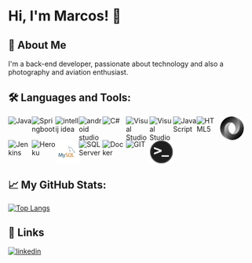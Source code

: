 
# Hi, I'm Marcos! 👋

  
## 🚀 About Me
I'm a back-end developer, passionate about technology and also a photography and aviation enthusiast.

## 🛠 Languages and Tools:

<div id="technologies">
  <a href="https://docs.oracle.com/en/java/">
    <img align="left" alt="Java" height="48px" width="48px" src="https://img.icons8.com/color/240/000000/java-coffee-cup-logo.png" />
  </a>
  <a href="https://spring.io/projects/spring-boot">
    <img align="left" alt="Springboot" height="48px" width="48px" src="https://img.icons8.com/color/100/000000/spring-logo.png" />
  </a>
  <a href="https://www.jetbrains.com/idea/">
    <img align="left" alt="intellij idea" height="48px" width="48px" src="https://img.icons8.com/color/240/000000/intellij-idea.png" />
  </a>
  <a href="https://developer.android.com/">
    <img align="left" alt="android studio" height="48px" width="48px" src="https://img.icons8.com/color/android-studio" />
  </a>
  <a href="https://docs.microsoft.com/pt-br/dotnet/csharp/">
    <img align="left" alt="C#" height="48px" width="48px" src="https://img.icons8.com/color/100/000000/c-sharp-logo.png" />
  </a>
  <a href="https://visualstudio.com/">
    <img align="left" alt="Visual Studio" height="48px" width="48px" src="https://img.icons8.com/color/48/000000/visual-studio.png" />
  </a>
  <a href="https://code.visualstudio.com/">
    <img align="left" alt="Visual Studio Code" height="48px" width="48px" src="https://img.icons8.com/fluent/240/000000/visual-studio-code-2019.png" />
  </a>
  <a href="https://developer.mozilla.org/en-US/docs/Web/JavaScript">
    <img align="left" alt="JavaScript" height="48px" width="48px" src="https://img.icons8.com/color/240/000000/javascript.png" />
  </a>
  <a href="https://developer.mozilla.org/en-US/docs/Web/HTML">
    <img align="left" alt="HTML5" height="48px" width="48px" src="https://img.icons8.com/color/240/000000/html-5.png" />
  </a>
  <a href="https://www.json.org/json-en.html">
    <img align="left" alt="json" height="48px" width="48px" src="https://raw.githubusercontent.com/github/explore/80688e429a7d4ef2fca1e82350fe8e3517d3494d/topics/json/json.png" />
  </a>
  <a href="https://www.jenkins.io/doc/">
    <img align="left" alt="Jenkins" height="48px" width="48px" src="https://img.icons8.com/color/jenkins" />
  </a>
  <a href="https://devcenter.heroku.com/categories/reference">
    <img align="left" alt="Heroku" height="48px" width="48px" src="https://img.icons8.com/color/48/000000/heroku.png" />
  </a>
  <a href="https://dev.mysql.com/">
    <img align="left" alt="MySQL" height="48px" width="48px" src="https://raw.githubusercontent.com/github/explore/80688e429a7d4ef2fca1e82350fe8e3517d3494d/topics/mysql/mysql.png" />
  </a>
  <a href="https://docs.microsoft.com/pt-br/sql/?view=sql-server-ver15">
    <img align="left" alt="SQL Server" height="48px" width="48px" src="https://img.icons8.com/color/100/000000/microsoft-sql-server.png" />
  </a>
  <a href="https://docs.docker.com/">
    <img align="left" alt="Docker" height="48px" width="48px" src="https://img.icons8.com/fluency/48/000000/docker.png" />
  </a>
  <a href="https://git-scm.com/doc">
    <img align="left" alt="GIT" height="48px" width="48px" src="https://img.icons8.com/color/240/000000/git.png" />
  </a>
  <a href="https://docs.microsoft.com/en-us/windows/terminal/">
    <img align="left" alt="terminal" height="48px" width="48px" src="https://raw.githubusercontent.com/github/explore/80688e429a7d4ef2fca1e82350fe8e3517d3494d/topics/terminal/terminal.png" />
  </a>  
</div>

<br clear="left"/>

## 📈 My GitHub Stats:
<div id="stats">

  [![Top Langs](https://github-readme-stats.vercel.app/api/top-langs/?username=marcosjorgesilva&exclude_repo=project_desktop_web-MVC&theme=dark)](https://github.com/anuraghazra/github-readme-stats)
  <!--
  ![Anurag's GitHub stats](https://github-readme-stats.vercel.app/api?username=marcosjorgesilva&theme=dark&show_icons=true)
  -->
</div>

 
## 🔗 Links
[![linkedin](https://img.shields.io/badge/linkedin-0A66C2?style=for-the-badge&logo=linkedin&logoColor=white)](https://www.linkedin.com/in/marcos-jorge-silva/)
